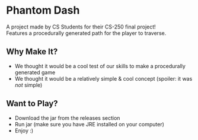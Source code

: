 # Phantom Dash
A project made by CS Students for their CS-250 final project!\
Features a procedurally generated path for the player to traverse.
## Why Make It?
* We thought it would be a cool test of our skills to make a procedurally generated game
* We thought it would be a relatively simple & cool concept (spoiler: it was _not_ simple)
## Want to Play?
* Download the jar from the releases section
* Run jar (make sure you have JRE installed on your computer)
* Enjoy :)
